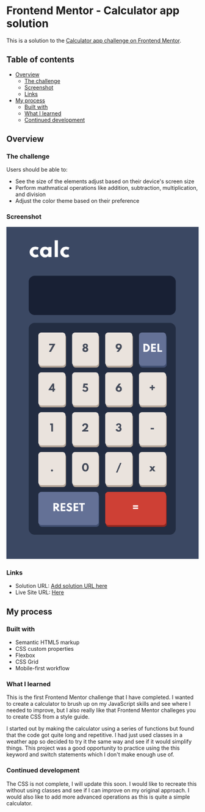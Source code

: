 # Frontend Mentor - Calculator app solution

This is a solution to the [Calculator app challenge on Frontend Mentor](https://www.frontendmentor.io/challenges/calculator-app-9lteq5N29).

## Table of contents

- [Overview](#overview)
  - [The challenge](#the-challenge)
  - [Screenshot](#screenshot)
  - [Links](#links)
- [My process](#my-process)
  - [Built with](#built-with)
  - [What I learned](#what-i-learned)
  - [Continued development](#continued-development)

## Overview

### The challenge

Users should be able to:

- See the size of the elements adjust based on their device's screen size
- Perform mathmatical operations like addition, subtraction, multiplication, and division
- Adjust the color theme based on their preference

### Screenshot

![](./images/scrn-mobile.png)

### Links

- Solution URL: [Add solution URL here](https://your-solution-url.com)
- Live Site URL: [Here](https://itskerrin.github.io/js-calculator/)

## My process

### Built with

- Semantic HTML5 markup
- CSS custom properties
- Flexbox
- CSS Grid
- Mobile-first workflow

### What I learned

This is the first Frontend Mentor challenge that I have completed. I wanted to create a calculator to brush up on my JavaScript skills and see where I needed to improve, but I also really like that Frontend Mentor challeges you to create CSS from a style guide.

I started out by making the calculator using a series of functions but found that the code got quite long and repetitive. I had just used classes in a weather app so decided to try it the same way and see if it would simplify things. This project was a good opportunity to practice using the this keyword and switch statements which I don't make enough use of.

### Continued development

The CSS is not complete, I will update this soon.
I would like to recreate this without using classes and see if I can improve on my original approach. I would also like to add more advanced operations as this is quite a simple calculator.
